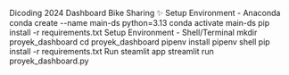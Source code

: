 Dicoding 2024 Dashboard Bike Sharing ✨
Setup Environment - Anaconda
conda create --name main-ds python=3.13
conda activate main-ds
pip install -r requirements.txt
Setup Environment - Shell/Terminal
mkdir proyek_dashboard
cd proyek_dashboard
pipenv install
pipenv shell
pip install -r requirements.txt
Run steamlit app
streamlit run proyek_dashboard.py

